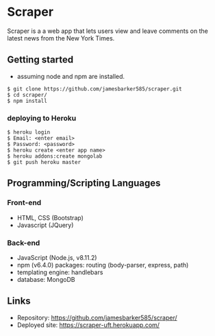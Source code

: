 # Scraper

Scraper is a a web app that lets users view and leave comments on the latest news from the New York Times.

## Getting started
- assuming node and npm are installed. 

```shell
$ git clone https://github.com/jamesbarker585/scraper.git
$ cd scraper/
$ npm install
```
### deploying to Heroku
```shell
$ heroku login
$ Email: <enter email>
$ Password: <password>
$ heroku create <enter app name>
$ heroku addons:create mongolab
$ git push heroku master
```
## Programming/Scripting Languages
### Front-end
- HTML, CSS (Bootstrap)
- Javascript (JQuery)

### Back-end
- JavaScript (Node.js, v8.11.2)
- npm (v6.4.0) packages: routing (body-parser, express, path)
- templating engine: handlebars
- database: MongoDB

## Links

- Repository: https://github.com/jamesbarker585/scraper/
- Deployed site: https://scraper-uft.herokuapp.com/

